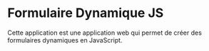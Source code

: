 # Formulaire Dynamique JS

Cette application est une application web qui permet de créer des formulaires dynamiques en JavaScript.